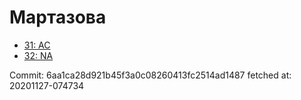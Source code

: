 # Мартазова
- [31: AC](31.md)
- [32: NA](32.md)

Commit: 6aa1ca28d921b45f3a0c08260413fc2514ad1487
 fetched at: 20201127-074734
